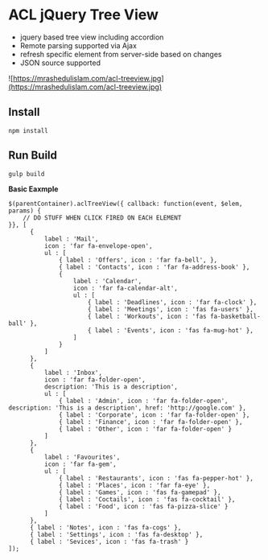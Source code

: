 # ACL jQuery Tree View
- jquery based tree view including accordion
- Remote parsing supported via Ajax
- refresh specific element from server-side based on changes
- JSON source supported

![https://mrashedulislam.com/acl-treeview.jpg](https://mrashedulislam.com/acl-treeview.jpg)

**Install**
-----------

``npm install``

**Run Build**
-------------

``gulp build``

**Basic Eaxmple**
```
$(parentContainer).aclTreeView({ callback: function(event, $elem, params) {
    // DO STUFF WHEN CLICK FIRED ON EACH ELEMENT
}}, [
      {
          label : 'Mail',
          icon : 'far fa-envelope-open',
          ul : [
              { label : 'Offers', icon : 'far fa-bell', },
              { label : 'Contacts', icon : 'far fa-address-book' },
              { 
                  label : 'Calendar', 
                  icon : 'far fa-calendar-alt', 
                  ul : [
                      { label : 'Deadlines', icon : 'far fa-clock' },
                      { label : 'Meetings', icon : 'fas fa-users' },
                      { label : 'Workouts', icon : 'fas fa-basketball-ball' },
                      { label : 'Events', icon : 'fas fa-mug-hot' },
                  ]
              }
          ]
      },
      {
          label : 'Inbox',
          icon : 'far fa-folder-open',
          description: 'This is a description',
          ul : [ 
              { label : 'Admin', icon : 'far fa-folder-open', description: 'This is a description', href: 'http://google.com' },
              { label : 'Corporate', icon : 'far fa-folder-open' },
              { label : 'Finance', icon : 'far fa-folder-open' },
              { label : 'Other', icon : 'far fa-folder-open' }
          ]
      },
      {
          label : 'Favourites',
          icon : 'far fa-gem',
          ul : [ 
              { label : 'Restaurants', icon : 'fas fa-pepper-hot' },
              { label : 'Places', icon : 'far fa-eye' },
              { label : 'Games', icon : 'fas fa-gamepad' },
              { label : 'Coctails', icon : 'fas fa-cocktail' },
              { label : 'Food', icon : 'fas fa-pizza-slice' }
          ]
      },
      { label : 'Notes', icon : 'fas fa-cogs' },
      { label : 'Settings', icon : 'fas fa-desktop' },
      { label : 'Sevices', icon : 'fas fa-trash' } 
]);
```
